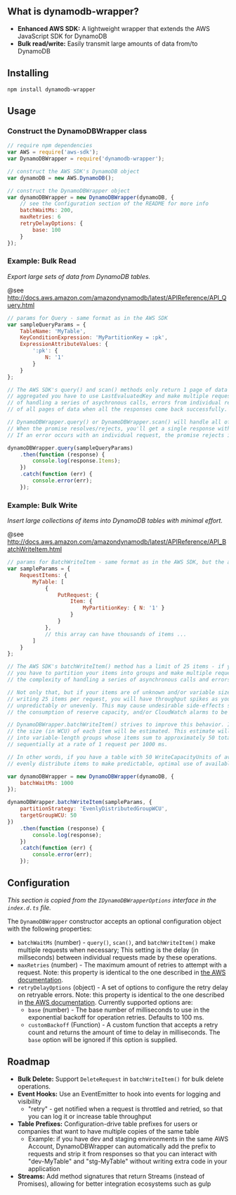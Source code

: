 ## What is dynamodb-wrapper?

- **Enhanced AWS SDK:** A lightweight wrapper that extends the AWS JavaScript SDK for DynamoDB
- **Bulk read/write:** Easily transmit large amounts of data from/to DynamoDB

## Installing

```
npm install dynamodb-wrapper
```

## Usage

### Construct the DynamoDBWrapper class

```js
// require npm dependencies
var AWS = require('aws-sdk');
var DynamoDBWrapper = require('dynamodb-wrapper');

// construct the AWS SDK's DynamoDB object
var dynamoDB = new AWS.DynamoDB();

// construct the DynamoDBWrapper object
var dynamoDBWrapper = new DynamoDBWrapper(dynamoDB, {
    // see the Configuration section of the README for more info
    batchWaitMs: 200,
    maxRetries: 6
    retryDelayOptions: {
        base: 100
    }
});
```

### Example: Bulk Read

*Export large sets of data from DynamoDB tables.*

@see http://docs.aws.amazon.com/amazondynamodb/latest/APIReference/API_Query.html

```js
// params for Query - same format as in the AWS SDK
var sampleQueryParams = {
    TableName: 'MyTable',
    KeyConditionExpression: 'MyPartitionKey = :pk',
    ExpressionAttributeValues: {
        ':pk': {
            N: '1'
        }
    }
};

// The AWS SDK's query() and scan() methods only return 1 page of data at a time - if you want all pages
// aggregated you have to use LastEvaluatedKey and make multiple requests, which comes with the complexity
// of handling a series of asychronous calls, errors from individual requests, and aggregation
// of all pages of data when all the responses come back successfully.

// DynamoDBWrapper.query() or DynamoDBWrapper.scan() will handle all of that for you.
// When the promise resolves/rejects, you'll get a single response with all pages of data.
// If an error occurs with an individual request, the promise rejects immediately.

dynamoDBWrapper.query(sampleQueryParams)
    .then(function (response) {
        console.log(response.Items);
    })
    .catch(function (err) {
        console.error(err);
    });
```

### Example: Bulk Write

*Insert large collections of items into DynamoDB tables with minimal effort.*

@see http://docs.aws.amazon.com/amazondynamodb/latest/APIReference/API_BatchWriteItem.html

```js
// params for BatchWriteItem - same format as in the AWS SDK, but the array can be larger than 25 items
var sampleParams = {
    RequestItems: {
        MyTable: [
            {
                PutRequest: {
                    Item: {
                        MyPartitionKey: { N: '1' }
                    }
                }
            },
            // this array can have thousands of items ...
        ]
    }
};

// The AWS SDK's batchWriteItem() method has a limit of 25 items - if you want to write more than that
// you have to partition your items into groups and make multiple requests, which comes with
// the complexity of handling a series of asynchronous calls and errors coming from individual requests.

// Not only that, but if your items are of unknown and/or variable size (in WCU) and you take the naive approach of
// writing 25 items per request, you will have throughput spikes as your requests consume throughput
// unpredictably or unevenly. This may cause undesirable side-effects such as request failure due to throttling,
// the consumption of reserve capacity, and/or CloudWatch alarms to be triggered.

// DynamoDBWrapper.batchWriteItem() strives to improve this behavior. In the following example,
// the size (in WCU) of each item will be estimated. This estimate will be used to partition the array
// into variable-length groups whose items sum to approximately 50 total WCU. Then, these groups will be written
// sequentially at a rate of 1 request per 1000 ms.

// In other words, if you have a table with 50 WriteCapacityUnits of available throughput, this configuration would
// evenly distribute items to make predictable, optimal use of available throughput with minimal spikes.

var dynamoDBWrapper = new DynamoDBWrapper(dynamoDB, {
    batchWaitMs: 1000
});

dynamoDBWrapper.batchWriteItem(sampleParams, {
    partitionStrategy: 'EvenlyDistributedGroupWCU',
    targetGroupWCU: 50
})
    .then(function (response) {
        console.log(response);
    })
    .catch(function (err) {
        console.error(err);
    });
```

## Configuration

*This section is copied from the `IDynamoDBWrapperOptions` interface in the `index.d.ts` file.*

The `DynamoDBWrapper` constructor accepts an optional configuration object with the following properties:
- `batchWaitMs` (number) - `query()`, `scan()`, and `batchWriteItem()` make multiple requests when necessary; This setting is the delay (in millseconds) between individual requests made by these operations.
- `maxRetries` (number) - The maximum amount of retries to attempt with a request. Note: this property is identical to the one described in [the AWS documentation](http://docs.aws.amazon.com/AWSJavaScriptSDK/latest/AWS/DynamoDB.html#constructor-property).
- `retryDelayOptions` (object) - A set of options to configure the retry delay on retryable errors. Note: this property is identical to the one described in [the AWS documentation](http://docs.aws.amazon.com/AWSJavaScriptSDK/latest/AWS/DynamoDB.html#constructor-property). Currently supported options are:
    - `base` (number) - The base number of milliseconds to use in the exponential backoff for operation retries. Defaults to 100 ms.
    - `customBackoff` (Function) - A custom function that accepts a retry count and returns the amount of time to delay in milliseconds. The `base` option will be ignored if this option is supplied.

## Roadmap

- **Bulk Delete:** Support `DeleteRequest` in `batchWriteItem()` for bulk delete operations.
- **Event Hooks:** Use an EventEmitter to hook into events for logging and visibility
    - "retry" - get notified when a request is throttled and retried, so that you can log it or increase table throughput
- **Table Prefixes:** Configuration-drive table prefixes for users or companies that want to have multiple copies of the same table
    - Example: if you have dev and staging environments in the same AWS Account, DynamoDBWrapper can automatically add the prefix to requests and strip it from responses so that you can interact with "dev-MyTable" and "stg-MyTable" without writing extra code in your application
- **Streams:** Add method signatures that return Streams (instead of Promises), allowing for better integration ecosystems such as gulp